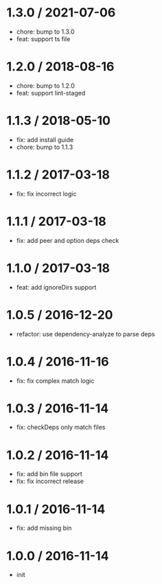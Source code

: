 
1.3.0 / 2021-07-06
==================

  * chore: bump to 1.3.0
  * feat: support ts file

1.2.0 / 2018-08-16
==================

  * chore: bump to 1.2.0
  * feat: support lint-staged

1.1.3 / 2018-05-10
==================

  * fix: add install guide
  * chore: bump to 1.1.3

1.1.2 / 2017-03-18
==================

  * fix: fix incorrect logic

1.1.1 / 2017-03-18
==================

  * fix: add peer and option deps check

1.1.0 / 2017-03-18
==================

  * feat: add ignoreDirs support

1.0.5 / 2016-12-20
==================

  * refactor: use dependency-analyze to parse deps

1.0.4 / 2016-11-16
==================

  * fix: fix complex match logic

1.0.3 / 2016-11-14
==================

  * fix: checkDeps only match files

1.0.2 / 2016-11-14
==================

  * fix: add bin file support
  * fix: fix incorrect release

1.0.1 / 2016-11-14
==================

  * fix: add missing bin

1.0.0 / 2016-11-14
=====================

  * init
